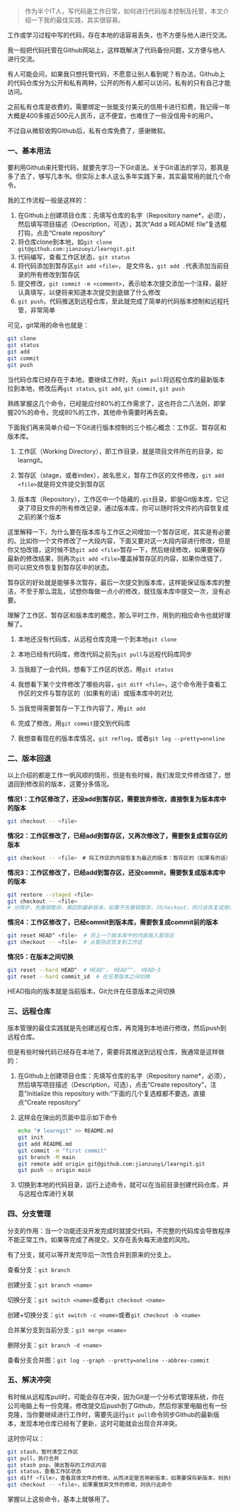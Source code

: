 > 作为半个IT人，写代码是工作日常，如何进行代码版本控制及托管，本文介绍一下我的最佳实践，其实很容易。



工作或学习过程中写的代码，存在本地的话容易丢失，也不方便与他人进行交流。



我一般把代码托管在Github网站上，这样既解决了代码备份问题，又方便与他人进行交流。



有人可能会问，如果我只想托管代码，不愿意让别人看到呢？有办法，Github上的代码仓库分为公开和私有两种，公开的所有人都可以访问，私有的只有自己才能访问。



之前私有仓库是收费的，需要绑定一张能支付美元的信用卡进行扣费，我记得一年大概是400多接近500元人民币，这不便宜，也难住了一些没信用卡的用户。



不过自从微软收购Github后，私有仓库免费了，感谢微软。



### 一、基本用法

要利用Github来托管代码，就要先学习一下Git语法。关于Git语法的学习，那真是多了去了，够写几本书。但实际上本人这么多年实践下来，其实最常用的就几个命令。

我的工作流程一般是这样的：

1. 在Github上创建项目仓库：先填写仓库的名字（Repository name*，必须），然后填写项目描述（Description，可选），其次“Add a README file”复选框打钩，点击“Create repository”
2. 将仓库clone到本地，如`git clone git@github.com:jianzuoyi/learngit.git`
3. 代码编写，查看工作区状态，`git status`
4. 将代码添加到暂存区`git add <file>`， <file>是文件名，`git add .`代表添加当前目录的所有修改到暂存区
5. 提交修改，`git commit -m <comment>`，<comment>表示给本次提交添加一个注释，最好认真填写，以便将来知道本次提交到底做了什么修改
6. `git push`，代码推送到远程仓库，至此就完成了简单的代码版本控制和远程托管，非常简单

可见，git常用的命令也就是：

```bash
git clone
git status
git add
git commit
git push
```

当代码仓库已经存在于本地，要继续工作时，先`git pull`将远程仓库的最新版本拉到本地，修改后再`git status`, `git add`, `git commit`, `git push`



熟练掌握这几个命令，已经能应付80%的工作需求了，这也符合二八法则，即掌握20%的命令，完成80%的工作，其他命令需要时再去查。



下面我们再来简单介绍一下Git进行版本控制的三个核心概念：工作区、暂存区和版本库。

1. 工作区（Working Directory），即工作目录，就是项目文件所在的目录，如learngit。

2. 暂存区（stage，或者index），故名思义，暂存工作区的文件修改，`git add <file>`就是将文件提交到暂存区

3. 版本库（Repository），工作区中一个隐藏的`.git`目录，即是Git版本库，它记录了项目文件的所有修改记录，通过版本库，你可以随时将文件的内容恢复成之前的某个版本

这里解释一下，为什么要在版本库与工作区之间增加一个暂存区呢，其实是有必要的。比如你一个文件修改了一大段内容，下面又要对这一大段内容进行修改，但是你又怕改错，这时候不妨`git add <file>`暂存一下，然后继续修改，如果要保存最新的修改结果，则再次`git add <file>`覆盖掉暂存区的内容，如果你改错了，则可以把文件恢复到暂存区中的状态。



暂存区的好处就是能够多次暂存，最后一次提交到版本库，这样能保证版本库的整洁，不至于那么混乱，试想你每做一点小的修改，就往版本库中提交一次，没有必要。



理解了工作区、暂存区和版本库的概念，那么平时工作，用到的相应命令也就好理解了。

1. 本地还没有代码库，从远程仓库克隆一个到本地```git clone```

2. 本地已经有代码库，修改代码之前先`git pull`与远程代码库同步

3. 当我敲了一会代码，想看下工作区的状态，用`git status`
4. 我想看下某个文件修改了哪些内容，`git diff <file>`，这个命令用于查看工作区的文件与暂存区的（如果有的话）或版本库中的对比

4. 当我觉得需要暂存一下工作内容了，用`git add`
5. 完成了修改，用`git commit`提交到代码库
6. 我想查看现在的版本库情况，`git reflog`，或者`git log --pretty=oneline`



### 二、版本回退

以上介绍的都是工作一帆风顺的情形，但是有些时候，我们发现文件修改错了，想退回到修改前的版本，这要分多情况。



**情况1：工作区修改了，还没add到暂存区，需要放弃修改，直接恢复为版本库中的版本**

```bash
git checkout -- <file>
```



**情况2：工作区修改了，已经add到暂存区，又再次修改了，需要恢复成暂存区的版本**

```bash
git checkout -- <file>　# 将工作区的内容恢复为最近的版本：暂存区的（如果有的话）或版本库中的
```



**情况3：工作区修改了，已经add到暂存区，还没commit，需要恢复成版本库中的版本**

```bash
git restore --staged <file>
git checkout -- <file>
# 分两步，先撤销暂存，再回到最新版本。如果不先撤销暂存，只checkout，则只会恢复成用暂存区
```



**情况4：工作区修改了，已经commit到版本库，需要恢复成commit前的版本**

```bash
git reset HEAD^ <file>	# 将上一个版本库中的内容放入暂存区
git checkout -- <file>  # 从暂存区恢复到工作区
```



**情况5：在版本之间切换**

```bash
git reset --hard HEAD^	# HEAD^， HEAD^^， HEAD~3
git reset --hard commit_id	# 在任意版本之间切换
```

HEAD指向的版本就是当前版本，Git允许在任意版本之间切换



### 三、远程仓库

版本管理的最佳实践就是先创建远程仓库，再克隆到本地进行修改，然后push到远程仓库。

但是有些时候代码已经存在本地了，需要将其推送到远程仓库，我通常是这样做的：

1. 在Github上创建项目仓库：先填写仓库的名字（Repository name*，必须），然后填写项目描述（Description，可选），点击“Create repository”，注意”Initialize this repository with:“下面的几个复选框都不要选，直接点“Create repository”

2. 这样会在弹出的页面中显示如下命令

   ```bash
   echo "# learngit" >> README.md
   git init
   git add README.md
   git commit -m "first commit"
   git branch -M main
   git remote add origin git@github.com:jianzuoyi/learngit.git
   git push -u origin main
   ```

3. 切换到本地的代码目录，运行上述命令，就可以在当前目录创建代码仓库，并与远程仓库进行关联



### 四、分支管理

分支的作用：当一个功能还没开发完成时就提交代码，不完整的代码库会导致程序不能正常工作。如果等完成了再提交，又存在丢失每天进度的风险。



有了分支，就可以等开发完毕后一次性合并到原来的分支上。



查看分支：`git branch`

创建分支：`git branch <name>`

切换分支：`git switch <name>`或者`git checkout <name>`

创建+切换分支：`git switch -c <name>`或者`git checkout -b <name>`

合并某分支到当前分支：`git merge <name>`

删除分支：`git branch -d <name>`

查看分支合并图：`git log --graph --pretty=oneline --abbrev-commit`



### 五、解决冲突

有时候从远程库pull时，可能会存在冲突，因为Git是一个分布式管理系统，你在公司电脑上有一份克隆，修改提交后push到了Github，然后你家里电脑也有一份克隆，当你要继续进行工作时，需要先运行`git pull`命令同步Github的最新版本，发现本地仓库已经有了更新，这时可能就会出现合并冲突。

这时你可以：

```bash
git stash，暂时清空工作区
git pull，执行合并
git stash pop，弹出暂存的工作区内容
git status，查看工作区状态
git diff <file>，查看具体文件的修改，从而决定是否用新版本，如果要保存新版本，则执行`git add, git commit`流程
git checkout -- <file>，如果要放弃文件的修改，则执行此命令
```

掌握以上这些命令，基本上就够用了。